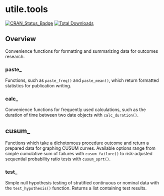 # utile.tools
[![CRAN_Status_Badge](https://www.r-pkg.org/badges/version/utile.tools)](https://CRAN.R-project.org/package=utile.tools)
[![Total Downloads](https://cranlogs.r-pkg.org/badges/grand-total/utile.tools)](https://CRAN.R-project.org/package=utile.tools)

## Overview
Convenience functions for formatting and summarizing data for outcomes research.

### paste_
Functions, such as `paste_freq()` and `paste_mean()`, which return formatted statistics for publication writing.

### calc_
Convenience functions for frequently used calculations, such as the duration of time between two date objects with `calc_duration()`.

## cusum_
Functions which take a dichotomous procedure outcome and return a prepared data for graphing CUSUM curves. Available options range from simple cumulative sum of failures with `cusum_failure()` to risk-adjusted sequential probability ratio tests with `cusum_sprt()`.

### test_
Simple null hypothesis testing of stratified continuous or nominal data with the `test_hypothesis()` function. Returns a list containing test results.
